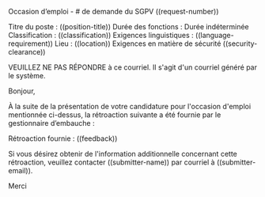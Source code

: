 Occasion d’emploi - # de demande du SGPV ((request-number))


Titre du poste : ((position-title))
Durée des fonctions : Durée indéterminée 
Classification : ((classification))
Exigences linguistiques : ((language-requirement))
Lieu : ((location))
Exigences en matière de sécurité ((security-clearance)) 


VEUILLEZ NE PAS RÉPONDRE à ce courriel. Il s'agit d'un courriel généré par le système.

Bonjour,

À la suite de la présentation de votre candidature pour l'occasion d'emploi mentionnée ci-dessus, la rétroaction suivante a été fournie par le gestionnaire d’embauche :

Rétroaction fournie : ((feedback))

Si vous désirez obtenir de l'information additionnelle concernant cette rétroaction, veuillez contacter ((submitter-name)) par courriel à ((submitter-email)).

Merci
